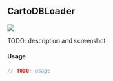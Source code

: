 ## CartoDBLoader

<a href='./src/CartoDBLoader/CartoDBLoader.js'><img src='https://cdn0.iconfinder.com/data/icons/feather/96/circle-check-32.png'></a>

TODO: description and screenshot


#### Usage
```js
// TODO: usage
```
